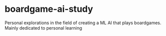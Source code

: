 # boardgame-ai-study
Personal explorations in the field of creating a ML AI that plays boardgames. Mainly dedicated to personal learning
